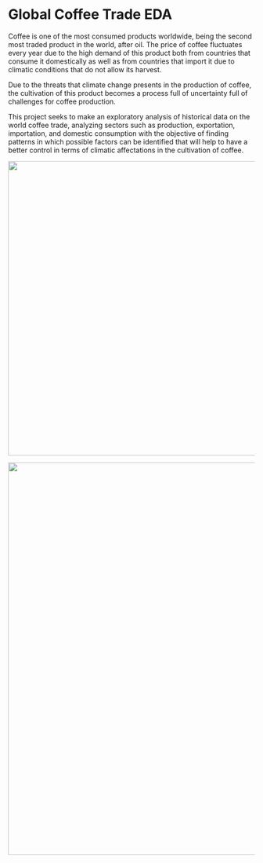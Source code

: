 # Global Coffee Trade EDA
Coffee is one of the most consumed products worldwide, being the second most traded product in the world, after oil. The price of coffee fluctuates every year due to the high demand of this product both from countries that consume it domestically as well as from countries that import it due to climatic conditions that do not allow its harvest.

Due to the threats that climate change presents in the production of coffee, the cultivation of this product becomes a process full of uncertainty full of challenges for coffee production. 

This project seeks to make an exploratory analysis of historical data on the world coffee trade, analyzing sectors such as production, exportation, importation, and domestic consumption with the objective of finding patterns in which possible factors can be identified that will help to have a better control in terms of climatic affectations in the cultivation of coffee.


<p align="center">
<img src="https://user-images.githubusercontent.com/89147046/222802097-b5b7adde-1801-4f20-8e64-ff15bd8f79ce.PNG" width="600">
</p>

<p align="center">
<img src="https://user-images.githubusercontent.com/89147046/222802226-b2de7a55-3016-4361-a24a-9e83051603c7.png" width="800">
</p>
